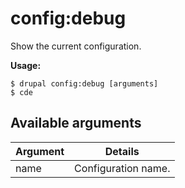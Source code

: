# config:debug
Show the current configuration.

**Usage:**
```
$ drupal config:debug [arguments]
$ cde  
```

## Available arguments
Argument | Details
---------|-------------
name | Configuration name.
